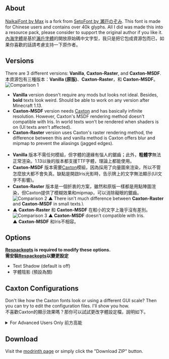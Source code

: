 ## About
[NaikaiFont by Max](https://github.com/max32002/naikaifont) is a fork from [SetoFont by 瀬戸のぞみ](https://osdn.net/projects/setofont). This font is made for Chinese users and contains over 40k glyphs. All I did was made this into a resource pack, please consider to support the original author if you like it.\
[內海字體](https://github.com/max32002/naikaifont)是基於[瀨戶字體](https://osdn.net/projects/setofont)的開放原始碼中文字型，我只是把它包成資源包而已，如果你喜歡的話請考慮支持一下原作者。

## Versions
There are 3 different versions: **Vanilla**, **Caxton-Raster**, and **Caxton-MSDF**.\
本資源包有三種版本：**Vanilla (原版)**、**Caxton-Raster**，和 **Caxton-MSDF**。
![Comparison 1](https://cdn.modrinth.com/data/EYolFDbG/images/76bf6e89e7bb75bd166cfd78cec8c41c085e8415.png)
- **Vanilla** version doesn't require any mods but looks not ideal. Besides, **bold** texts look weird. Should be able to work on any version after Minecraft 1.13.
- **Caxton-MSDF** version needs [Caxton](https://modrinth.com/mod/caxton) and has basically infinite resolution. However, Caxton's MSDF rendering method doesn't compatible with Iris. In world texts won't be rendered when shaders is on (UI texts aren't affected).
- **Caxton-Raster** version uses Caxton's raster rendering method, the difference between this and vanilla method is Caxton offers blur and mipmap to prevent the aliasings (jagged edges).
</br></br>
- **Vanilla** 版本不需任何模組，但字體的邊緣有惱人的鋸齒；此外，**粗體字**無法正常渲染。1.13以後的版本都支援TTF字體，理論上都能使用。
- **Caxton-MSDF** 版本需要[Caxton](https://modrinth.com/mod/caxton)模組，因為採用了向量圖來渲染，所以不管怎麼放大都不會失真。缺點是開啟Iris光影時，告示牌上的文字無法顯示(UI文字不影響)。
- **Caxton-Raster** 版本是一個折衷的方案，雖然和原版一樣都是用點陣圖渲染，但Caxton提供了模糊效果和mipmap，可以消除礙眼的鋸齒。
![Comparison 2](https://cdn.modrinth.com/data/EYolFDbG/images/acaae3163fe5e64f838e26b5f3deb2d67693fa70.png)
▲ There isn't much difference between **Caxton-Raster** and **Caxton-MSDF** in small texts.\
- ▲ **Caxton-Raster** 和 **Caxton-MSDF** 在較小的文字上幾乎沒有差別。
![Comparison 3](https://cdn.modrinth.com/data/EYolFDbG/images/afa1b69a62e1d70a67398038c0d01f0da630f86c.png)
▲ **Caxton-MSDF** doesn't compatible with Iris.\
▲ **Caxton-MSDF** 和Iris不相容。

## Options
**[Respackopts](https://modrinth.com/mod/respackopts) is required to modify these options.**\
**需安裝[Respackopts](https://modrinth.com/mod/respackopts)以變更設定**
- Text Shadow (default is off)
- 字體陰影 (預設為關)

## Caxton Configurations
Don't like how the Caxton fonts look or using a different GUI scale? Then you can try to edit the configuration files. I'll show you how.\
不喜歡Caxton的顯示效果嗎？那你可以試試更改字體設定檔，說明如下。

<details>
<summary>For Advanced Users Only 前方高能</summary>
This is basically copy pasted from Caxton's mod page but with some extra explanation.

## assets/minecraft/font/default.json
```json
"blur": true
```
![Config 4](https://cdn.modrinth.com/data/EYolFDbG/images/65a282b3a87c61a61f4fd8502959ccefc328ff9e.png)
Only has an effect on raster tech. If true, texels in the glyph bitmap will be interpolated.

```json
"scale_factor": 1.1,
"shadow_offset": 0.5,
"shift": [0, -0.3]
```
Control the glyph size, shadow size and glyph offset.

```json
"the_font_designer_couldnt_be_assed_to_make_an_italic_variant_so_slant_the_text": 1056964608
```
Automatically generating italic fonts. I think this is a joke made by the author, you need to convert float32 to int32 yourself then Caxton will convert it back (what the heck?). There is a dirty way to get the int number you want via Python:
```python
import struct
# change 0.5 to whatever you want
slant = 0.5 
# the output should be 1056964608
print(struct.unpack('!i', struct.pack('!f', slant))[0])
```

## assets/caxton/textures/font/NaikaiFont-Light.ttf.json and NaikaiFont-Bold.ttf.json
```json
"margin": 4
```
The number of pixels to leave around the glyph bounding box on each side. Should be "range ≤ margin ≤ 255".\
Honestly, I don't even know what it does. I have tried to set it to different numbers, but nothing happened.

```json
"range": 4
```
The width of the range around the glyph between the minimum and maximum representable signed distances. This is a positive integer no greater than 255. This also determines the width of the border drawn for glowing sign text.

```json
"max_mipmap": 2
```
![Config 1](https://cdn.modrinth.com/data/EYolFDbG/images/fe9537120ef5f61191cf7a4a476006239c2f6ede.png)
![Config 2](https://cdn.modrinth.com/data/EYolFDbG/images/b944367f63954374d3d255aed0bedd41819f1c18.png)
The maximum mipmap level (0 – 4). This is pointless to set if you’re using the MSDF rendering tech. However, it can be useful for non-pixel fonts when you’re using the raster rendering tech.\
Higher values mean lower resolution for small texts, which means less aliasings. However, some unwanted artifact may occur. Note there is a strange line under the glyph "一" in the mipmap level 4 picture.

```json
"shrinkage": 16.0
```
![Config 3](https://cdn.modrinth.com/data/EYolFDbG/images/ea70e6afe1398b9f01412ed900466d3794986d03.png)
The number of font units corresponding to each pixel in the texture atlas. This can be set to a high value if using the "msdf" font rendering tech. If you’re using "raster", then you should set this to a lower value.

```json
"tech": "raster"
```
Specifies whether to use the MSDF-based rendering method ("msdf") or to use glyph bitmaps ("raster" – EXPERIMENTAL). "msdf" is recommended for most fonts, but "raster" is more suitable for pixel fonts. In addition, only "raster" is fully compatible with Iris Shaders – text in MSDF fonts will not show up inside the world if a shader is loaded.

</details>

## Download
Visit the [modrinth page](https://modrinth.com/resourcepack/naikai-font) or simply click the "Download ZIP" button.